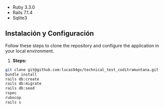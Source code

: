 - Ruby 3.3.0
- Rails 7.1.4
- Sqlite3

## Instalación y Configuración

Follow these steps to clone the repository and configure the application in your local environment.

1. **Steps:**

  ```bash
  git clone git@github.com:lucas94gv/technical_test_coditramuntana.git
  bundle install
  rails db:create
  rails db:migrate
  rails db:seed
  rspec 
  rubocop
  rails s